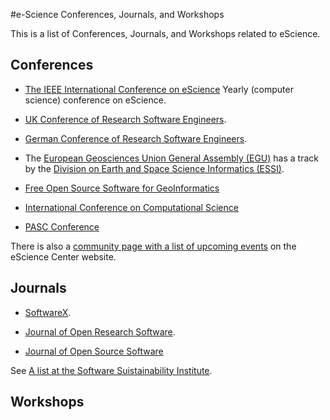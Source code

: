 #e-Science Conferences, Journals, and Workshops

This is a list of Conferences, Journals, and Workshops related to eScience.

## Conferences

* [The IEEE International Conference on eScience](https://escience-conference.org/) Yearly (computer science) conference on eScience.

* [UK Conference of Research Software Engineers](https://rse.ac.uk/conf2019/).

* [German Conference of Research Software Engineers](https://www.de-rse.org/en/conf2019/index.html).

* The [European Geosciences Union General Assembly (EGU)](http://www.egu.eu/) has a track by the [Division on Earth and Space Science Informatics (ESSI)](http://www.egu.eu/essi/home/).

* [Free Open Source Software for GeoInformatics](https://2019.foss4g.org/)

* [International Conference on Computational Science](https://www.iccs-meeting.org/iccs2019/)

* [PASC Conference](https://pasc19.pasc-conference.org)


There is also a [community page with a list of upcoming events](https://www.esciencecenter.nl/community) on the eScience Center website.

## Journals


* [SoftwareX](http://www.journals.elsevier.com/softwarex/).

* [Journal of Open Research Software](http://openresearchsoftware.metajnl.com/).

* [Journal of Open Source Software](https://joss.theoj.org)

See [A list at the Software Suistainability Institute](http://www.software.ac.uk/resources/guides/which-journals-should-i-publish-my-software).

## Workshops
